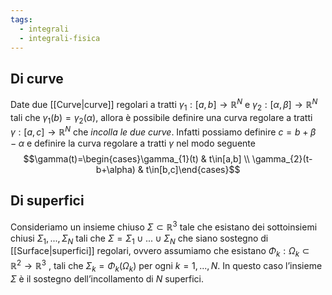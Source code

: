 ```yaml
---
tags:
  - integrali
  - integrali-fisica
---
```

## Di curve
Date due [[Curve|curve]] regolari a tratti $γ_1 : [a, b] → \mathbb{R}^{N}$ e $γ_2 : [α, β] → \mathbb{R}^{N}$ tali che $γ_1(b) = γ_2 (α)$, allora è possibile definire una curva regolare a tratti $γ : [a, c] → \mathbb{R}^{N}$ che *incolla le due curve*. Infatti possiamo definire $c = b + β − α$ e definire la curva regolare a tratti $γ$ nel modo seguente
$$\gamma(t)=\begin{cases}\gamma_{1}(t) & t\in[a,b] \\ \gamma_{2}(t-b+\alpha) & t\in[b,c]\end{cases}$$
## Di superfici
Consideriamo un insieme chiuso $\Sigma ⊂ \mathbb{R}^{3}$ tale che esistano dei sottoinsiemi chiusi $\Sigma_{1} , . . . , \Sigma_N$ tali che $\Sigma = \Sigma_{1}\; \cup\;...\;\cup\; \Sigma_N$ che siano sostegno di [[Surface|superfici]] regolari, ovvero assumiamo che esistano $\Phi_k : \Omega_k ⊂ \mathbb{R}^{2} → \mathbb{R}^{3}$ , tali che $\Sigma_k = \Phi_k (\Omega_k)$ per ogni $k = 1, . . . , N$. In questo caso l’insieme $\Sigma$ è il sostegno dell’incollamento di $N$ superfici.